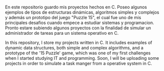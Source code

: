 En este repositorio guardo mis proyectos hechos en C. Poseo algunos ejemplos de tipos de estructuras dinámicas, algoritmos simples y complejos y además un prototipo del juego "Puzzle 15", el cual fue uno de mis principales desafios cuando empece a estudiar sistemas y programacion. 
Pronto estare subiendo algunos proyectos con la finalidad de simular un administrador de tareas para un sistema operativo en C.

In this repository, I store my projects written in C. It includes examples of dynamic data structures, both simple and complex algorithms, and a prototype of the '15 Puzzle' game, which was one of my first challenges when I started studying IT and programming.
Soon, I will be uploading some projects in order to simulate a task manger from a operative system in C.

